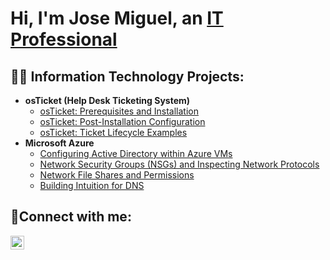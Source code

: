 <h1>Hi, I'm Jose Miguel, an <a href="https://linkedin.com/in/josemiguelnunez">IT Professional</a></h1>

<h2>👨‍💻 Information Technology Projects:</h2>

- <b>osTicket (Help Desk Ticketing System)</b>
  - [osTicket: Prerequisites and Installation](https://github.com/josemiguel-nunez/osticket-prereqs)
  - [osTicket: Post-Installation Configuration](https://github.com/josemiguel-nunez/osTicketPostConfig)
  - [osTicket: Ticket Lifecycle Examples](https://github.com/josemiguel-nunez/osTicketLifeCycle)
- <b>Microsoft Azure</b>
  - [Configuring Active Directory within Azure VMs](https://github.com/josemiguel-nunez/Active-Directory-Configuration-within-Azure-VMs)
  - [Network Security Groups (NSGs) and Inspecting Network Protocols](https://github.com/josemiguel-nunez/Network-Security-Groups-NSGs-and-Inspecting-Network-Protocols)
  - [Network File Shares and Permissions](https://github.com/josemiguel-nunez/Network-File-Shares-and-Permissions)
  - [Building Intuition for DNS](https://github.com/josemiguel-nunez/Building-Intuition-for-DNS)

<h2>🤳Connect with me:</h2>

[<img align="left" alt="Josh | LinkedIn" width="22px" src="https://cdn.jsdelivr.net/npm/simple-icons@v3/icons/linkedin.svg" />][linkedin]


[linkedin]: https://linkedin.com/in/josemiguelnunez
